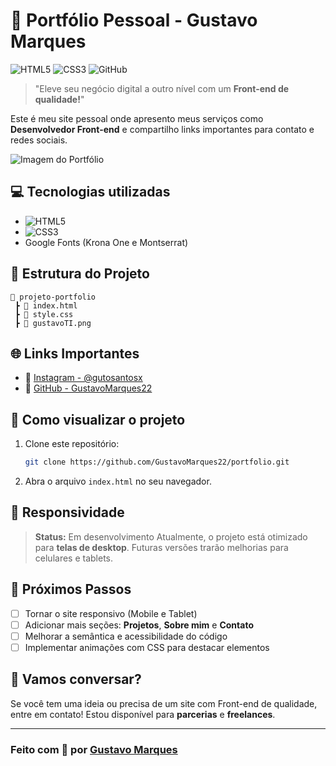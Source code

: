# 🚀 Portfólio Pessoal - Gustavo Marques

![HTML5](https://img.shields.io/badge/HTML5-E34F26?style=for-the-badge\&logo=html5\&logoColor=white)
![CSS3](https://img.shields.io/badge/CSS3-1572B6?style=for-the-badge\&logo=css3\&logoColor=white)
![GitHub](https://img.shields.io/badge/GitHub-100000?style=for-the-badge\&logo=github\&logoColor=white)

> "Eleve seu negócio digital a outro nível com um **Front-end de qualidade!**"

Este é meu site pessoal onde apresento meus serviços como **Desenvolvedor Front-end** e compartilho links importantes para contato e redes sociais.

![Imagem do Portfólio](.Portfólio/Portfolio.png)

## 💻 Tecnologias utilizadas

* ![HTML5](https://img.shields.io/badge/HTML5-orange?style=flat\&logo=html5)
* ![CSS3](https://img.shields.io/badge/CSS3-blue?style=flat\&logo=css3)
* Google Fonts (Krona One e Montserrat)

## 📂 Estrutura do Projeto

```
📁 projeto-portfolio
 ┣ 📄 index.html
 ┣ 📄 style.css
 ┣ 📄 gustavoTI.png
```

## 🌐 Links Importantes

* 🔗 [Instagram - @gutosantosx](https://www.instagram.com/gutosantosx)
* 🔗 [GitHub - GustavoMarques22](https://github.com/GustavoMarques22)

## 🚀 Como visualizar o projeto

1. Clone este repositório:

   ```bash
   git clone https://github.com/GustavoMarques22/portfolio.git
   ```
2. Abra o arquivo `index.html` no seu navegador.

## 📱 Responsividade

> **Status:** Em desenvolvimento
> Atualmente, o projeto está otimizado para **telas de desktop**. Futuras versões trarão melhorias para celulares e tablets.

## 🎯 Próximos Passos

* [ ] Tornar o site responsivo (Mobile e Tablet)
* [ ] Adicionar mais seções: **Projetos**, **Sobre mim** e **Contato**
* [ ] Melhorar a semântica e acessibilidade do código
* [ ] Implementar animações com CSS para destacar elementos

## 🤝 Vamos conversar?

Se você tem uma ideia ou precisa de um site com Front-end de qualidade, entre em contato!
Estou disponível para **parcerias** e **freelances**.

---

### Feito com 💙 por [Gustavo Marques](https://github.com/GustavoMarques22)
